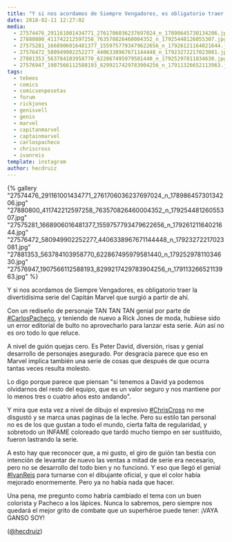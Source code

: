 ```yaml
---
title: "Y si nos acordamos de Siempre Vengadores, es obligatorio traer la divertidísima serie del Capitán Marvel que surgió a partir de ahí"
date: 2018-02-11 12:27:02
media: 
  - 27574476_291161001434771_2761706036237697024_n_17898645730134206.jpg
  - 27880800_411742212597258_763570826460004352_n_17925448126055307.jpg
  - 27575281_1668906016481377_1559757793479622656_n_17926121164021644.jpg
  - 27576472_580949902252277_4406338967671144448_n_17923272217023081.jpg
  - 27881353_563784103958770_622867495979581440_n_17925297811034630.jpg
  - 27576947_1907566112588193_8299217429783904256_n_17911326652113963.jpg
tags: 
  - tebeos
  - comics
  - comicsenpesetas
  - forum
  - rickjones
  - genisvell
  - genis
  - marvel
  - capitanmarvel
  - captainmarvel
  - carlospacheco
  - chriscross
  - ivanreis
template: instagram
author: hecdruiz
---
```


{% gallery "27574476_291161001434771_2761706036237697024_n_17898645730134206.jpg" "27880800_411742212597258_763570826460004352_n_17925448126055307.jpg" "27575281_1668906016481377_1559757793479622656_n_17926121164021644.jpg" "27576472_580949902252277_4406338967671144448_n_17923272217023081.jpg" "27881353_563784103958770_622867495979581440_n_17925297811034630.jpg" "27576947_1907566112588193_8299217429783904256_n_17911326652113963.jpg" %}

Y si nos acordamos de Siempre Vengadores, es obligatorio traer la divertidísima serie del Capitán Marvel que surgió a partir de ahí.

Con un rediseño de personaje TAN TAN TAN genial por parte de [#CarlosPacheco](/tags/carlospacheco), y teniendo de nuevo a Rick Jones de moda, hubiese sido un error editorial de bulto no aprovecharlo para lanzar esta serie. Aún así no es oro todo lo que reluce.

A nivel de guión quejas cero. Es Peter David, diversión, risas y genial desarrollo de personajes asegurado. Por desgracia parece que eso en Marvel implica también una serie de cosas que después de que ocurra tantas veces resulta molesto.

Lo digo porque parece que piensan "si tenemos a David ya podemos olvidarnos del resto del equipo, que es un valor seguro y nos mantiene por lo menos tres o cuatro años esto andando".

Y mira que esta vez a nivel de dibujo el expresivo [#ChrisCross](/tags/chriscross) no me disgustó y se marca unas paginas de la leche. Pero su estilo tan personal no es de los que gustan a todo el mundo, cierta falta de regularidad, y sobretodo un INFAME coloreado que tardó mucho tiempo en ser sustituido, fueron lastrando la serie.

A esto hay que reconocer que, a mi gusto, el giro de guión tan bestia con intención de levantar de nuevo las ventas a mitad de serie era necesario, pero no se desarrollo del todo bien y no funcionó. Y eso que llegó el genial [#IvanReis](/tags/ivanreis) para turnarse con el dibujante oficial, y que el color había mejorado enormemente. Pero ya no había nada que hacer.

Una pena, me pregunto como habría cambiado el tema con un buen colorista y Pacheco a los lápices. Nunca lo sabremos, pero siempre nos quedará el mejor grito de combate que un superhéroe puede tener: ¡VAYA GANSO SOY!

([@hecdruiz](https://instagram.com/hecdruiz))
